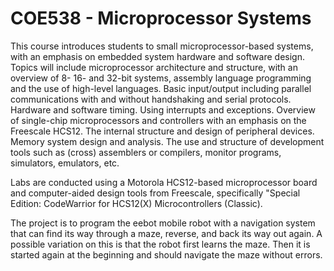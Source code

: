 # COE538 - Microprocessor Systems

This course introduces students to small microprocessor-based systems, with an emphasis on
embedded system hardware and software design. Topics will include microprocessor architecture
and structure, with an overview of 8- 16- and 32-bit systems, assembly language programming
and the use of high-level languages. Basic input/output including parallel communications with and
without handshaking and serial protocols. Hardware and software timing. Using interrupts and
exceptions. Overview of single-chip microprocessors and controllers with an emphasis on the
Freescale HCS12. The internal structure and design of peripheral devices. Memory system design
and analysis. The use and structure of development tools such as (cross) assemblers or
compilers, monitor programs, simulators, emulators, etc.

Labs are conducted using a Motorola HCS12-based microprocessor board and computer-aided
design tools from Freescale, specifically "Special Edition: CodeWarrior for HCS12(X)
Microcontrollers (Classic).

The project is to program the eebot mobile robot with a navigation system that can find its way through a maze, reverse, and back its way out again. A possible variation on this is that the robot first learns the maze. Then it is started again at the beginning and should navigate the maze without errors. 
